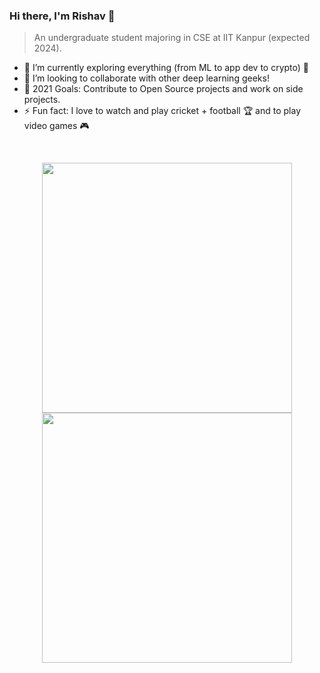### Hi there, I'm Rishav 👋

>An undergraduate student majoring in CSE at IIT Kanpur (expected 2024).

- 🌱 I’m currently exploring everything (from ML to app dev to crypto) 🤣
- 👯 I’m looking to collaborate with other deep learning geeks!
- 🥅 2021 Goals: Contribute to Open Source projects and work on side projects.
- ⚡ Fun fact: I love to watch and play cricket + football 🏆 and to play video games 🎮

<br />

<!-- ### Languages and Tools:

<img align="left" alt="Visual Studio Code" width="26px" src="https://raw.githubusercontent.com/github/explore/80688e429a7d4ef2fca1e82350fe8e3517d3494d/topics/visual-studio-code/visual-studio-code.png" />
<img align="left" alt="HTML5" width="26px" src="https://raw.githubusercontent.com/github/explore/80688e429a7d4ef2fca1e82350fe8e3517d3494d/topics/html/html.png" />
<img align="left" alt="CSS3" width="26px" src="https://raw.githubusercontent.com/github/explore/80688e429a7d4ef2fca1e82350fe8e3517d3494d/topics/css/css.png" />
<img align="left" alt="Git" width="26px" src="https://raw.githubusercontent.com/github/explore/80688e429a7d4ef2fca1e82350fe8e3517d3494d/topics/git/git.png" />
<img align="left" alt="GitHub" width="26px" src="https://raw.githubusercontent.com/github/explore/78df643247d429f6cc873026c0622819ad797942/topics/github/github.png" />
<img align="left" alt="Terminal" width="26px" src="https://raw.githubusercontent.com/github/explore/80688e429a7d4ef2fca1e82350fe8e3517d3494d/topics/terminal/terminal.png" /> -->


<p align = "center">
  <img src = "https://github-readme-stats.vercel.app/api?username=ris27hav&show_icons=true&theme=bear" width = 400> <br>
  <img src = "https://github-readme-streak-stats.herokuapp.com?user=ris27hav&theme=dark&hide_border=true" width = 400>
</p>

